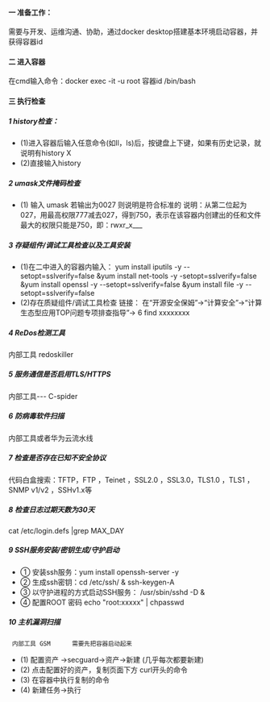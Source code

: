 #### 一 准备工作：
需要与开发、运维沟通、协助，通过docker desktop搭建基本环境启动容器，并获得容器id

#### 二  进入容器
在cmd输入命令：docker exec -it -u root 容器id /bin/bash

#### 三 执行检查
##### 1 history检查：
- (1)进入容器后输入任意命令(如ll，ls)后，按键盘上下键，如果有历史记录，就说明有history X
- (2)直接输入history
##### 2 umask文件掩码检查
- (1) 输入 umask 若输出为0027 则说明是符合标准的
说明：从第二位起为027，用最高权限777减去027，得到750，表示在该容器内创建出的任和文件最大的权限只能是750，即：rwxr_x___
##### 3 存疑组件/调试工具检查以及工具安装
- (1)在二中进入的容器内输入：
yum install iputils -y --setopt=sslverify=false &yum install net-tools -y -setopt=sslverify=false &yum install openssl -y  --setopt=sslverify=false &yum install file -y --setopt=sslverify=false
- (2)存在质疑组件/调试工具检查
链接：
在“开源安全保姆”->“计算安全”->“计算生态型应用TOP问题专项排查指导”->  6
find xxxxxxxx
##### 4 ReDos检测工具
内部工具 redoskiller
##### 5 服务通信是否启用TLS/HTTPS
内部工具--- C-spider
##### 6 防病毒软件扫描
内部工具或者华为云流水线
##### 7 检查是否存在已知不安全协议
代码白盒搜索：TFTP，FTP ，Teinet ，SSL2.0 ，SSL3.0，TLS1.0 ，TLS1 ，SNMP v1/v2 ，SSHv1.x等
##### 8 检查日志过期天数为30天
cat /etc/login.defs |grep MAX_DAY

##### 9 SSH服务安装/密钥生成/守护启动
- ① 安装ssh服务：yum install openssh-server -y
- ② 生成ssh密钥：cd /etc/ssh/ & ssh-keygen-A
- ③ 以守护进程的方式启动SSH服务： /usr/sbin/sshd -D &
- ④ 配置ROOT 密码 echo "root:xxxxx" | chpasswd

##### 10 主机漏洞扫描
     内部工具 GSM      需要先把容器启动起来
- (1) 配置资产  ->secguard->资产->新建   (几乎每次都要新建)
- (2) 点击配置好的资产，复制页面下方 curl开头的命令
- (3) 在容器中执行复制的命令
- (4) 新建任务->执行
